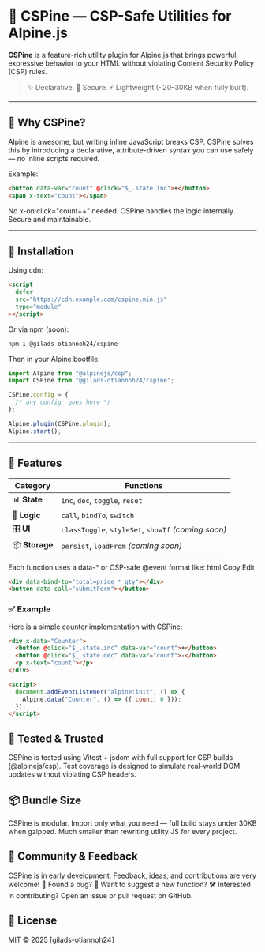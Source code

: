 # 🦴 CSPine — CSP-Safe Utilities for Alpine.js

**CSPine** is a feature-rich utility plugin for Alpine.js that brings powerful, expressive behavior to your HTML without violating Content Security Policy (CSP) rules.

> ✨ Declarative. 🔐 Secure. ⚡ Lightweight (~20–30KB when fully built).

---

## 🚀 Why CSPine?

Alpine is awesome, but writing inline JavaScript breaks CSP. CSPine solves this by introducing a declarative, attribute-driven syntax you can use safely — no inline scripts required.

Example:

```html
<button data-var="count" @click="$_.state.inc">+</button>
<span x-text="count"></span>
```

No x-on:click="count++" needed. CSPine handles the logic internally.
Secure and maintainable.

---

## 🔧 Installation

Using cdn:

```html Copy Edit
<script
  defer
  src="https://cdn.example.com/cspine.min.js"
  type="module"
></script>
```

Or via npm (soon):

```bash Copy Edit
npm i @gilads-otiannoh24/cspine
```

Then in your Alpine bootfile:

```js Copy Edit
import Alpine from "@alpinejs/csp";
import CSPine from "@gilads-otiannoh24/cspine";

CSPine.config = {
  /* any config  goes here */
};

Alpine.plugin(CSPine.plugin);
Alpine.start();
```

---

## 🧩 Features

| Category       | Functions                                           |
| -------------- | --------------------------------------------------- |
| 📊 **State**   | `inc`, `dec`, `toggle`, `reset`                     |
| 🧠 **Logic**   | `call`, `bindTo`, `switch`                          |
| 🎛️ **UI**      | `classToggle`, `styleSet`, `showIf` _(coming soon)_ |
| 📦 **Storage** | `persist`, `loadFrom` _(coming soon)_               |

Each function uses a data-\* or CSP-safe @event format like: html Copy Edit

```html
<div data-bind-to="total=price * qty"></div>
<button data-call="submitForm"></button>
```

### ✅ Example

Here is a simple counter implementation with CSPine:

```html Copy Edit
<div x-data="Counter">
  <button @click="$_.state.inc" data-var="count">+</button>
  <button @click="$_.state.dec" data-var="count">-</button>
  <p x-text="count"></p>
</div>

<script>
  document.addEventListener("alpine:init", () => {
    Alpine.data("Counter", () => ({ count: 0 }));
  });
</script>
```

## 🧪 Tested & Trusted

CSPine is tested using Vitest + jsdom with full support for
CSP builds (@alpinejs/csp). Test coverage is designed to simulate real-world DOM
updates without violating CSP headers.

## 📦 Bundle Size

CSPine is modular. Import
only what you need — full build stays under 30KB when gzipped. Much smaller than
rewriting utility JS for every project.

## 💬 Community & Feedback

CSPine is in early development. Feedback, ideas, and contributions are very welcome! 🐛 Found
a bug? 🧠 Want to suggest a new function? 🛠️ Interested in contributing? Open an
issue or pull request on GitHub.

## 📄 License

MIT © 2025 [gilads-otiannoh24]
